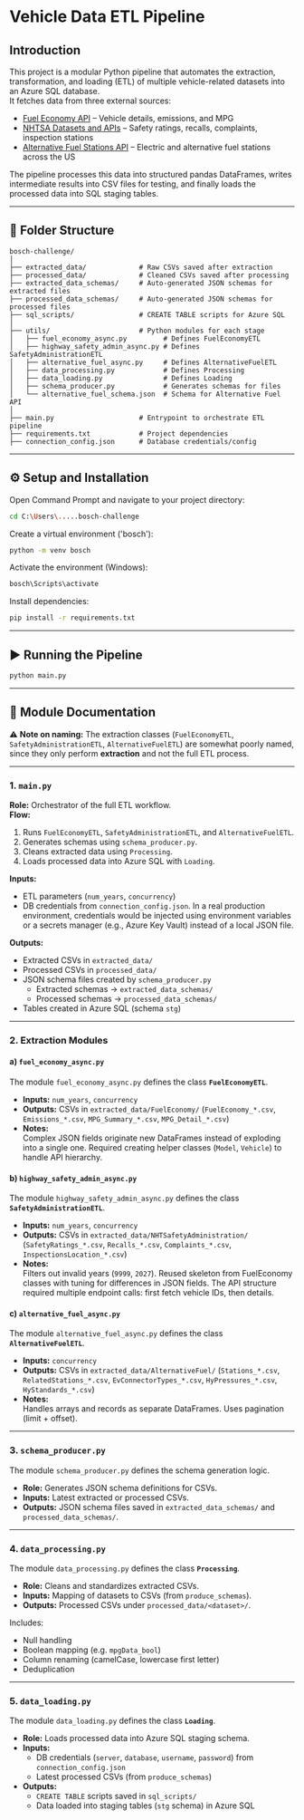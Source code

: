# Vehicle Data ETL Pipeline

## Introduction
This project is a modular Python pipeline that automates the extraction, transformation, and loading (ETL) of multiple vehicle-related datasets into an Azure SQL database.  
It fetches data from three external sources:  

- [Fuel Economy API](https://fueleconomy.gov/feg/ws/index.shtml) – Vehicle details, emissions, and MPG  
- [NHTSA Datasets and APIs](https://www.nhtsa.gov/nhtsa-datasets-and-apis) – Safety ratings, recalls, complaints, inspection stations  
- [Alternative Fuel Stations API](https://developer.nrel.gov/docs/transportation/alt-fuel-stations-v1/all/) – Electric and alternative fuel stations across the US  

The pipeline processes this data into structured pandas DataFrames, writes intermediate results into CSV files for testing, and finally loads the processed data into SQL staging tables.  

---

## 📂 Folder Structure
```
bosch-challenge/
│
├── extracted_data/             # Raw CSVs saved after extraction
├── processed_data/             # Cleaned CSVs saved after processing
├── extracted_data_schemas/     # Auto-generated JSON schemas for extracted files
├── processed_data_schemas/     # Auto-generated JSON schemas for processed files
├── sql_scripts/                # CREATE TABLE scripts for Azure SQL
│
├── utils/                      # Python modules for each stage
│   ├── fuel_economy_async.py         # Defines FuelEconomyETL
│   ├── highway_safety_admin_async.py # Defines SafetyAdministrationETL
│   ├── alternative_fuel_async.py     # Defines AlternativeFuelETL
│   ├── data_processing.py            # Defines Processing
│   ├── data_loading.py               # Defines Loading
│   ├── schema_producer.py            # Generates schemas for files
│   └── alternative_fuel_schema.json  # Schema for Alternative Fuel API
│
├── main.py                     # Entrypoint to orchestrate ETL pipeline
├── requirements.txt            # Project dependencies
├── connection_config.json      # Database credentials/config
```

---

## ⚙️ Setup and Installation
Open Command Prompt and navigate to your project directory:
```bash
cd C:\Users\.....bosch-challenge
```

Create a virtual environment ('bosch'):
```bash
python -m venv bosch
```

Activate the environment (Windows):
```bash
bosch\Scripts\activate
```

Install dependencies:
```bash
pip install -r requirements.txt
```

---

## ▶️ Running the Pipeline
```bash
python main.py
```

---

## 📂 Module Documentation

⚠️ **Note on naming:** The extraction classes (`FuelEconomyETL`, `SafetyAdministrationETL`, `AlternativeFuelETL`) are somewhat poorly named, since they only perform **extraction** and not the full ETL process.

---

### 1. `main.py`
**Role:** Orchestrator of the full ETL workflow.  
**Flow:**  
1. Runs `FuelEconomyETL`, `SafetyAdministrationETL`, and `AlternativeFuelETL`.  
2. Generates schemas using `schema_producer.py`.  
3. Cleans extracted data using `Processing`.  
4. Loads processed data into Azure SQL with `Loading`.  

**Inputs:**  
- ETL parameters (`num_years`, `concurrency`)  
- DB credentials from `connection_config.json`. In a real production environment, credentials would be injected using environment variables or a secrets manager (e.g., Azure Key Vault) instead of a local JSON file.

**Outputs:**  
- Extracted CSVs in `extracted_data/`  
- Processed CSVs in `processed_data/`  
- JSON schema files created by `schema_producer.py`  
  - Extracted schemas → `extracted_data_schemas/`  
  - Processed schemas → `processed_data_schemas/`  
- Tables created in Azure SQL (schema `stg`)  

---

### 2. Extraction Modules

#### a) `fuel_economy_async.py`
The module `fuel_economy_async.py` defines the class **`FuelEconomyETL`**.

- **Inputs:** `num_years`, `concurrency`  
- **Outputs:** CSVs in `extracted_data/FuelEconomy/` (`FuelEconomy_*.csv`, `Emissions_*.csv`, `MPG_Summary_*.csv`, `MPG_Detail_*.csv`)  
- **Notes:**  
  Complex JSON fields originate new DataFrames instead of exploding into a single one. Required creating helper classes (`Model`, `Vehicle`) to handle API hierarchy.  

#### b) `highway_safety_admin_async.py`
The module `highway_safety_admin_async.py` defines the class **`SafetyAdministrationETL`**.

- **Inputs:** `num_years`, `concurrency`  
- **Outputs:** CSVs in `extracted_data/NHTSafetyAdministration/` (`SafetyRatings_*.csv`, `Recalls_*.csv`, `Complaints_*.csv`, `InspectionsLocation_*.csv`)  
- **Notes:**  
  Filters out invalid years (`9999`, `2027`). Reused skeleton from FuelEconomy classes with tuning for differences in JSON fields. The API structure required multiple endpoint calls: first fetch vehicle IDs, then details.  

#### c) `alternative_fuel_async.py`
The module `alternative_fuel_async.py` defines the class **`AlternativeFuelETL`**.

- **Inputs:** `concurrency`  
- **Outputs:** CSVs in `extracted_data/AlternativeFuel/` (`Stations_*.csv`, `RelatedStations_*.csv`, `EvConnectorTypes_*.csv`, `HyPressures_*.csv`, `HyStandards_*.csv`)  
- **Notes:**  
  Handles arrays and records as separate DataFrames. Uses pagination (limit + offset).  

---

### 3. `schema_producer.py`
The module `schema_producer.py` defines the schema generation logic.

- **Role:** Generates JSON schema definitions for CSVs.  
- **Inputs:** Latest extracted or processed CSVs.  
- **Outputs:** JSON schema files saved in `extracted_data_schemas/` and `processed_data_schemas/`.  

---

### 4. `data_processing.py`
The module `data_processing.py` defines the class **`Processing`**.

- **Role:** Cleans and standardizes extracted CSVs.  
- **Inputs:** Mapping of datasets to CSVs (from `produce_schemas`).  
- **Outputs:** Processed CSVs under `processed_data/<dataset>/`.  

Includes:  
- Null handling  
- Boolean mapping (e.g. `mpgData_bool`)  
- Column renaming (camelCase, lowercase first letter)  
- Deduplication  

---

### 5. `data_loading.py`
The module `data_loading.py` defines the class **`Loading`**.

- **Role:** Loads processed data into Azure SQL staging schema.  
- **Inputs:**  
  - DB credentials (`server`, `database`, `username`, `password`) from `connection_config.json`  
  - Latest processed CSVs (from `produce_schemas`)  
- **Outputs:**  
  - `CREATE TABLE` scripts saved in `sql_scripts/`  
  - Data loaded into staging tables (`stg` schema) in Azure SQL  